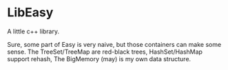 # LibEasy
A little c++ library.

Sure, some part of Easy is very naive, but those containers can make some sense.
The TreeSet/TreeMap are red-black trees, HashSet/HashMap support rehash, The BigMemory
(may) is my own data structure.
